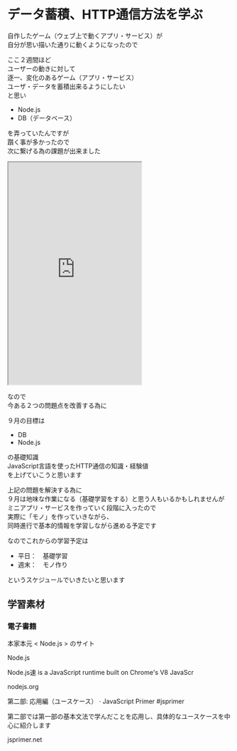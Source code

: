 # データ蓄積、HTTP通信方法を学ぶ

自作したゲーム（ウェブ上で動くアプリ・サービス）が  
自分が思い描いた通りに動くようになったので

ここ２週間ほど  
ユーザーの動きに対して  
逐一、変化のあるゲーム（アプリ・サービス）  
ユーザ・データを蓄積出来るようにしたい  
と思い

- Node.js
- DB（データベース）

を弄っていたんですが  
躓く事が多かったので  
次に繋げる為の課題が出来ました

<iframe style="width: 300px; height: 500px;" src="https://yourgithubusername.github.io/twitter-embed/" width="300" height="150"></iframe>

なので  
今ある２つの問題点を改善する為に

９月の目標は

- DB
- Node.js

の基礎知識  
JavaScript言語を使ったHTTP通信の知識・経験値  
を上げていこうと思います

上記の問題を解決する為に  
９月は地味な作業になる（基礎学習をする）と思う人もいるかもしれませんが  
ミニアプリ・サービスを作っていく段階に入ったので  
実際に「モノ」を作っていきながら、  
同時進行で基本的情報を学習しながら進める予定です

なのでこれからの学習予定は

- 平日：　基礎学習
- 週末：　モノ作り

というスケジュールでいきたいと思います

## 学習素材

### 電子書籍

本家本元 < Node.js > のサイト

Node.js

Node.js速 is a JavaScript runtime built on Chrome's V8 JavaScr

nodejs.org

第二部: 応用編（ユースケース） · JavaScript Primer #jsprimer

第二部では第一部の基本文法で学んだことを応用し、具体的なユースケースを中心に紹介します

jsprimer.net
